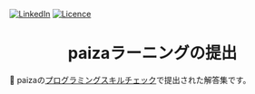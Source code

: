 <a name="readme-top"></a>

[![LinkedIn][linkedin-shield]][linkedin-url] [![Licence](https://img.shields.io/github/license/Ileriayo/markdown-badges?style=for-the-badge)](./LICENSE)

<!-- PROJECT TITLE -->
<div align="center">
<h1 align="center">paizaラーニングの提出</h1>
</div>

🐲 paizaの[プログラミングスキルチェック](https://paiza.jp/challenges/info)で提出された解答集です。



<!-- MARKDOWN LINKS & IMAGES -->
<!-- https://www.markdownguide.org/basic-syntax/#reference-style-links -->
[linkedin-shield]: https://img.shields.io/badge/-LinkedIn-black.svg?style=for-the-badge&logo=linkedin&colorB=555
[linkedin-url]: https://www.linkedin.com/in/colin-z/
